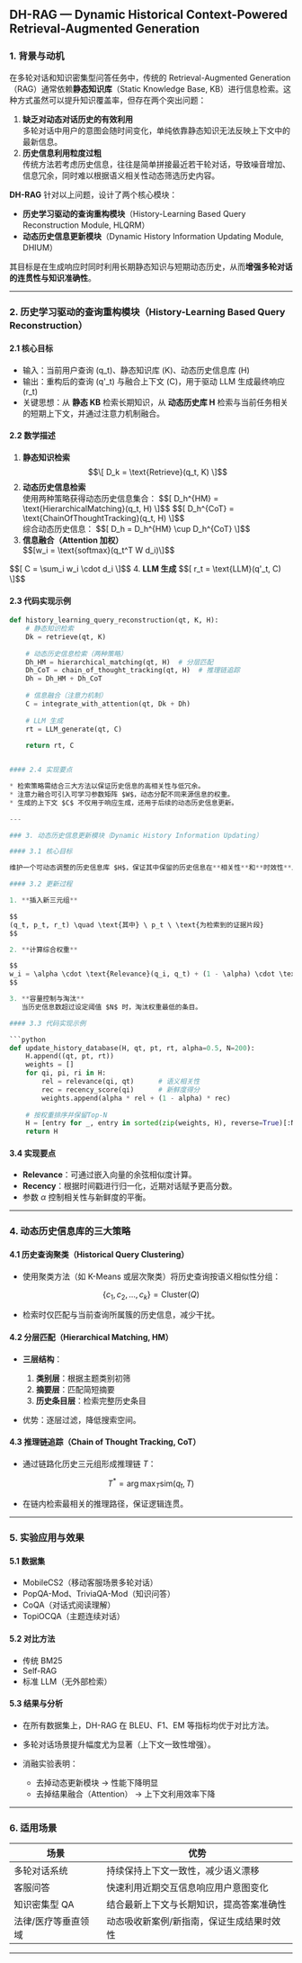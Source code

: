 ## DH-RAG — Dynamic Historical Context-Powered Retrieval-Augmented Generation

### 1. 背景与动机
在多轮对话和知识密集型问答任务中，传统的 Retrieval-Augmented Generation（RAG）通常依赖**静态知识库**（Static Knowledge Base, KB）进行信息检索。这种方式虽然可以提升知识覆盖率，但存在两个突出问题：
1. **缺乏对动态对话历史的有效利用**  
   多轮对话中用户的意图会随时间变化，单纯依靠静态知识无法反映上下文中的最新信息。
2. **历史信息利用粒度过粗**  
   传统方法若考虑历史信息，往往是简单拼接最近若干轮对话，导致噪音增加、信息冗余，同时难以根据语义相关性动态筛选历史内容。

**DH-RAG** 针对以上问题，设计了两个核心模块：
- **历史学习驱动的查询重构模块**（History-Learning Based Query Reconstruction Module, HLQRM）
- **动态历史信息更新模块**（Dynamic History Information Updating Module, DHIUM）

其目标是在生成响应时同时利用长期静态知识与短期动态历史，从而**增强多轮对话的连贯性与知识准确性**。

---

### 2. 历史学习驱动的查询重构模块（History-Learning Based Query Reconstruction）

#### 2.1 核心目标
- 输入：当前用户查询 \(q_t\)、静态知识库 \(K\)、动态历史信息库 \(H\)
- 输出：重构后的查询 \(q'_t\) 与融合上下文 \(C\)，用于驱动 LLM 生成最终响应 \(r_t\)
- 关键思想：从 **静态 KB** 检索长期知识，从 **动态历史库 H** 检索与当前任务相关的短期上下文，并通过注意力机制融合。

#### 2.2 数学描述
1. **静态知识检索**
$$\[
D_k = \text{Retrieve}(q_t, K)
\]$$
2. **动态历史信息检索**  
   使用两种策略获得动态历史信息集合：
\$$[
D_h^{HM} = \text{HierarchicalMatching}(q_t, H)
\]$$
\$$[
D_h^{CoT} = \text{ChainOfThoughtTracking}(q_t, H)
\]$$
\
综合动态历史信息：
\$$[
D_h = D_h^{HM} \cup D_h^{CoT}
\]$$
4. **信息融合（Attention 加权）**
\
\$$[w_i = \text{softmax}(q_t^T W d_i)\]$$
   
\$$[
C = \sum_i w_i \cdot d_i
\]$$
4. **LLM 生成**
\$$[
r_t = \text{LLM}(q'_t, C)
\]$$

#### 2.3 代码实现示例
```python
def history_learning_query_reconstruction(qt, K, H):
    # 静态知识检索
    Dk = retrieve(qt, K)
    
    # 动态历史信息检索（两种策略）
    Dh_HM = hierarchical_matching(qt, H)  # 分层匹配
    Dh_CoT = chain_of_thought_tracking(qt, H)  # 推理链追踪
    Dh = Dh_HM + Dh_CoT
    
    # 信息融合（注意力机制）
    C = integrate_with_attention(qt, Dk + Dh)
    
    # LLM 生成
    rt = LLM_generate(qt, C)
    
    return rt, C


#### 2.4 实现要点

* 检索策略需结合三大方法以保证历史信息的高相关性与低冗余。
* 注意力融合可引入可学习参数矩阵 $W$，动态分配不同来源信息的权重。
* 生成的上下文 $C$ 不仅用于响应生成，还用于后续的动态历史信息更新。

---

### 3. 动态历史信息更新模块（Dynamic History Information Updating）

#### 3.1 核心目标

维护一个可动态调整的历史信息库 $H$，保证其中保留的历史信息在**相关性**和**时效性**上都最优。

#### 3.2 更新过程

1. **插入新三元组**

$$
(q_t, p_t, r_t) \quad \text{其中} \ p_t \ \text{为检索到的证据片段}
$$

2. **计算综合权重**

$$
w_i = \alpha \cdot \text{Relevance}(q_i, q_t) + (1 - \alpha) \cdot \text{Recency}(t_i)
$$

3. **容量控制与淘汰**
   当历史信息数超过设定阈值 $N$ 时，淘汰权重最低的条目。

#### 3.3 代码实现示例

```python
def update_history_database(H, qt, pt, rt, alpha=0.5, N=200):
    H.append((qt, pt, rt))
    weights = []
    for qi, pi, ri in H:
        rel = relevance(qi, qt)      # 语义相关性
        rec = recency_score(qi)      # 新鲜度得分
        weights.append(alpha * rel + (1 - alpha) * rec)
    
    # 按权重排序并保留Top-N
    H = [entry for _, entry in sorted(zip(weights, H), reverse=True)[:N]]
    return H
```

#### 3.4 实现要点

* **Relevance**：可通过嵌入向量的余弦相似度计算。
* **Recency**：根据时间戳进行归一化，近期对话赋予更高分数。
* 参数 $\alpha$ 控制相关性与新鲜度的平衡。

---

### 4. 动态历史信息库的三大策略

#### 4.1 历史查询聚类（Historical Query Clustering）

* 使用聚类方法（如 K-Means 或层次聚类）将历史查询按语义相似性分组：

$$
\{c_1, c_2, ..., c_k\} = \text{Cluster}(Q)
$$

* 检索时仅匹配与当前查询所属簇的历史信息，减少干扰。

#### 4.2 分层匹配（Hierarchical Matching, HM）

* **三层结构**：

  1. **类别层**：根据主题类别初筛
  2. **摘要层**：匹配简短摘要
  3. **历史条目层**：检索完整历史条目
* 优势：逐层过滤，降低搜索空间。

#### 4.3 推理链追踪（Chain of Thought Tracking, CoT）

* 通过链路化历史三元组形成推理链 $T$：

$$
T^* = \arg\max_T \text{sim}(q_t, T)
$$

* 在链内检索最相关的推理路径，保证逻辑连贯。

---

### 5. 实验应用与效果

#### 5.1 数据集

* MobileCS2（移动客服场景多轮对话）
* PopQA-Mod、TriviaQA-Mod（知识问答）
* CoQA（对话式阅读理解）
* TopiOCQA（主题连续对话）

#### 5.2 对比方法

* 传统 BM25
* Self-RAG
* 标准 LLM（无外部检索）

#### 5.3 结果与分析

* 在所有数据集上，DH-RAG 在 BLEU、F1、EM 等指标均优于对比方法。
* 多轮对话场景提升幅度尤为显著（上下文一致性增强）。
* 消融实验表明：

  * 去掉动态更新模块 → 性能下降明显
  * 去掉结果融合（Attention） → 上下文利用效率下降

---

### 6. 适用场景

| 场景         | 优势                    |
| ---------- | --------------------- |
| 多轮对话系统     | 持续保持上下文一致性，减少语义漂移     |
| 客服问答       | 快速利用近期交互信息响应用户意图变化    |
| 知识密集型 QA   | 结合最新上下文与长期知识，提高答案准确性  |
| 法律/医疗等垂直领域 | 动态吸收新案例/新指南，保证生成结果时效性 |

---


